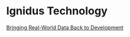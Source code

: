 # Ignidus Technology

[Bringing Real-World Data Back to Development](https://ignidus.github.io/data-refresh)

